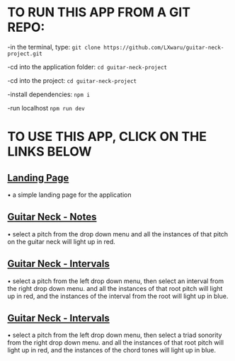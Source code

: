# TO RUN THIS APP FROM A GIT REPO:

-in the terminal, type:
`git clone https://github.com/LXwaru/guitar-neck-project.git`

-cd into the application folder:
`cd guitar-neck-project`

-cd into the project:
`cd guitar-neck-project`

-install dependencies:
`npm i`

-run localhost
`npm run dev`


# TO USE THIS APP, CLICK ON THE LINKS BELOW

## [Landing Page](http://localhost:5173)
•  a simple landing page for the application

## [Guitar Neck - Notes](http://localhost:5173/GuitarNeckNotes)

• select a pitch from the drop down menu and all the instances of that pitch on the guitar neck will light up in red.

## [Guitar Neck - Intervals](http://localhost:5173/GuitarNeckIntervals)

• select a pitch from the left drop down menu, then select an interval from the right drop down menu. and all the instances of that root pitch will light up in red, and the instances of the interval from the root will light up in blue.

## [Guitar Neck - Intervals](http://localhost:5173/GuitarNeckTriads)

• select a pitch from the left drop down menu, then select a triad sonority from the right drop down menu. and all the instances of that root pitch will light up in red, and the instances of the chord tones will light up in blue.
